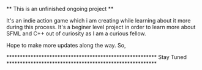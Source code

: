 ** This is an unfinished ongoing project **

It's an indie action game which i am creating while learning about it more during this process. It's a beginer level project in order to learn more about SFML and C++ out of curiosity as I am a curious fellow.

Hope to make more updates along the way. So,

******************************************************** Stay Tuned ********************************************************
